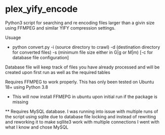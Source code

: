 # plex_yify_encode
Python3 script for searching and re encoding files larger than a givin size using FFMPEG and similar YIFY compression settings.


Usuage
 - python convert.py -i (source directory to crawl) -d (destination directory for converted files) -s (minimum file size either in G|g or M|m) [-c for database file configuration]
  
Database file will keep track of files you have already processed and will be created upon first run as well as the required tables


Requires FFMPEG to work properly.  This has only been tested on Ubuntu 18+ using Python 3.8
 - This will now install FFMEPG in ubuntu upon initial run if the package is missing


** Requires MySQL database.  I was running into issue with multiple runs of the script using sqlite due to database file locking and instead of rewriting and reworking it to make sqllite3 work with multiple connections I went with what I know and chose MySQL



